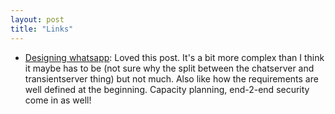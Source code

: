 ```yaml
---
layout: post
title: "Links"
---
```


* [Designing whatsapp](http://highscalability.com/blog/2022/1/3/designing-whatsapp.html): Loved this post. It's a bit more complex than I think it maybe has to be (not sure why the split between the chatserver and transientserver thing) but not much. Also like how the requirements are well defined at the beginning. Capacity planning, end-2-end security come in as well!
